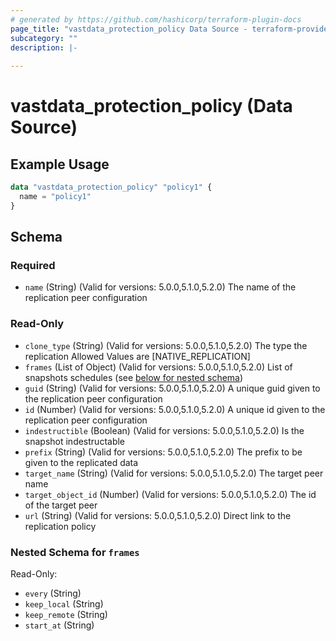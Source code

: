 ```yaml
---
# generated by https://github.com/hashicorp/terraform-plugin-docs
page_title: "vastdata_protection_policy Data Source - terraform-provider-vastdata"
subcategory: ""
description: |-
  
---
```


# vastdata_protection_policy (Data Source)



## Example Usage

```terraform
data "vastdata_protection_policy" "policy1" {
  name = "policy1"
}
```

<!-- schema generated by tfplugindocs -->
## Schema

### Required

- `name` (String) (Valid for versions: 5.0.0,5.1.0,5.2.0) The name of the replication peer configuration

### Read-Only

- `clone_type` (String) (Valid for versions: 5.0.0,5.1.0,5.2.0) The type the replication Allowed Values are [NATIVE_REPLICATION]
- `frames` (List of Object) (Valid for versions: 5.0.0,5.1.0,5.2.0) List of snapshots schedules (see [below for nested schema](#nestedatt--frames))
- `guid` (String) (Valid for versions: 5.0.0,5.1.0,5.2.0) A unique guid given to the  replication peer configuration
- `id` (Number) (Valid for versions: 5.0.0,5.1.0,5.2.0) A unique id given to the replication peer configuration
- `indestructible` (Boolean) (Valid for versions: 5.0.0,5.1.0,5.2.0) Is the snapshot indestructable
- `prefix` (String) (Valid for versions: 5.0.0,5.1.0,5.2.0) The prefix to be given to the replicated data
- `target_name` (String) (Valid for versions: 5.0.0,5.1.0,5.2.0) The target peer name
- `target_object_id` (Number) (Valid for versions: 5.0.0,5.1.0,5.2.0) The id of the target peer
- `url` (String) (Valid for versions: 5.0.0,5.1.0,5.2.0) Direct link to the replication policy

<a id="nestedatt--frames"></a>
### Nested Schema for `frames`

Read-Only:

- `every` (String)
- `keep_local` (String)
- `keep_remote` (String)
- `start_at` (String)
